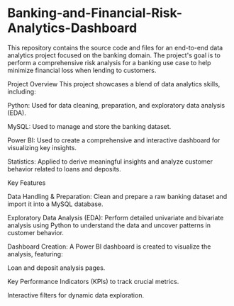 # Banking-and-Financial-Risk-Analytics-Dashboard

This repository contains the source code and files for an end-to-end data analytics project focused on the banking domain. The project's goal is to perform a comprehensive risk analysis for a banking use case to help minimize financial loss when lending to customers.

Project Overview
This project showcases a blend of data analytics skills, including:

Python: Used for data cleaning, preparation, and exploratory data analysis (EDA).

MySQL: Used to manage and store the banking dataset.

Power BI: Used to create a comprehensive and interactive dashboard for visualizing key insights.

Statistics: Applied to derive meaningful insights and analyze customer behavior related to loans and deposits.

Key Features

Data Handling & Preparation: Clean and prepare a raw banking dataset and import it into a MySQL database.

Exploratory Data Analysis (EDA): Perform detailed univariate and bivariate analysis using Python to understand the data and uncover patterns in customer behavior.

Dashboard Creation: A Power BI dashboard is created to visualize the analysis, featuring:

Loan and deposit analysis pages.

Key Performance Indicators (KPIs) to track crucial metrics.

Interactive filters for dynamic data exploration.

